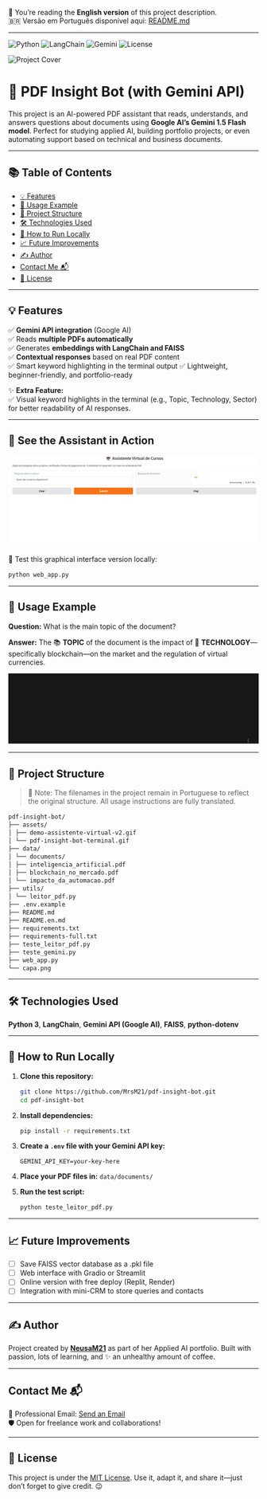 📖 You’re reading the **English version** of this project description.  
🇧🇷 Versão em Português disponível aqui: [README.md](README.md)

---

![Python](https://img.shields.io/badge/Python-3.10+-blue?logo=python)
![LangChain](https://img.shields.io/badge/LangChain-✓-purple)
![Gemini](https://img.shields.io/badge/Gemini_API-Google_AI-yellow?logo=google)
![License](https://img.shields.io/github/license/NeusaM21/pdf-insight-bot)

![Project Cover](capa.png)

# 📄 PDF Insight Bot (with Gemini API)

This project is an AI-powered PDF assistant that reads, understands, and answers questions about documents using **Google AI’s Gemini 1.5 Flash model**. Perfect for studying applied AI, building portfolio projects, or even automating support based on technical and business documents.

---

## 📚 Table of Contents

* [💡 Features](#-features)
* [💬 Usage Example](#-usage-example)
* [📂 Project Structure](#-project-structure)
* [🛠️ Technologies Used](#️-technologies-used)
* [🚀 How to Run Locally](#-how-to-run-locally)
* [📈 Future Improvements](#future-improvements)
* [✍️ Author](#️-author)
* [Contact Me 📬](#contact-me)
* [📝 License](#-license)

---

## 💡 Features

✅ **Gemini API integration** (Google AI)  
✅ Reads **multiple PDFs automatically**  
✅ Generates **embeddings with LangChain and FAISS**  
✅ **Contextual responses** based on real PDF content  
✅ Smart keyword highlighting in the terminal output 
✅ Lightweight, beginner-friendly, and portfolio-ready

✨ **Extra Feature:**  
✅ Visual keyword highlights in the terminal (e.g., Topic, Technology, Sector) for better readability of AI responses.

---

## 🎥 See the Assistant in Action

![Virtual Assistant Demo](./assets/demo-assistente-virtual-v2.gif)

🎯 Test this graphical interface version locally:

```bash
python web_app.py
```
---

## 💬 Usage Example

**Question:** What is the main topic of the document?

**Answer:** The 📚 **TOPIC** of the document is the impact of 🧠 **TECHNOLOGY**—specifically blockchain—on the market and the regulation of virtual currencies.

![Terminal demonstration of the PDF Insight Bot](assets/pdf-insight-bot-terminal.gif)

---

## 📂 Project Structure

> 📌 Note: The filenames in the project remain in Portuguese to reflect the original structure. All usage instructions are fully translated.

```
pdf-insight-bot/
├── assets/
│ ├── demo-assistente-virtual-v2.gif
│ └── pdf-insight-bot-terminal.gif
├── data/
│ └── documents/
│ ├── inteligencia_artificial.pdf
│ ├── blockchain_no_mercado.pdf
│ └── impacto_da_automacao.pdf
├── utils/
│ └── leitor_pdf.py
├── .env.example
├── README.md
├── README.en.md
├── requirements.txt
├── requirements-full.txt
├── teste_leitor_pdf.py
├── teste_gemini.py
├── web_app.py
└── capa.png
```
---

## 🛠️ Technologies Used

**Python 3**, **LangChain**, **Gemini API (Google AI)**, **FAISS**, **python-dotenv**

---

## 🚀 How to Run Locally

1.  **Clone this repository:**
    ```bash
    git clone https://github.com/MrsM21/pdf-insight-bot.git
    cd pdf-insight-bot
    ```

2.  **Install dependencies:**
    ```bash
    pip install -r requirements.txt
    ```

3.  **Create a `.env` file with your Gemini API key:**
    ```
    GEMINI_API_KEY=your-key-here
    ```

4.  **Place your PDF files in:**
    `data/documents/`

5.  **Run the test script:**
    ```bash
    python teste_leitor_pdf.py
    ```

---

<a name="future-improvements"></a>

## 📈 Future Improvements

* [ ] Save FAISS vector database as a .pkl file
* [ ] Web interface with Gradio or Streamlit
* [ ] Online version with free deploy (Replit, Render)
* [ ] Integration with mini-CRM to store queries and contacts

---

## ✍️ Author

Project created by [**NeusaM21**](https://github.com/NeusaM21) as part of her Applied AI portfolio. Built with passion, lots of learning, and ✨ an unhealthy amount of coffee.

---

<a name="contact-me"></a>

## Contact Me 📬

📧 Professional Email: [Send an Email](mailto:contact.neusam21@gmail.com)  
🛡️ Open for freelance work and collaborations!

---

## 📝 License

This project is under the [MIT License](https://github.com/NeusaM21/pdf-insight-bot/blob/main/LICENSE). Use it, adapt it, and share it—just don’t forget to give credit. 😉
